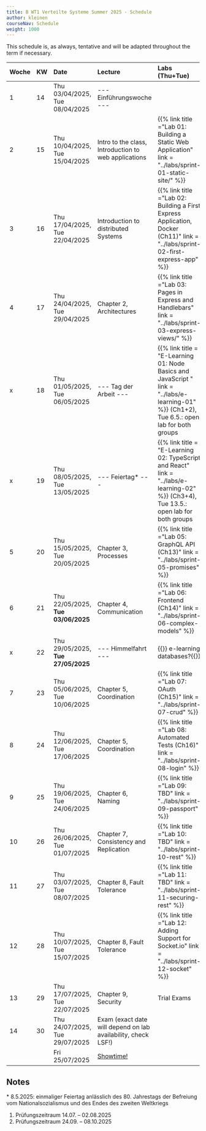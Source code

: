 ```yaml
---
title: B WT1 Verteilte Systeme Summer 2025 - Schedule
author: kleinen
courseNav: Schedule
weight: 1000
---
```



This schedule is, as always, tentative and will be adapted throughout the term if necessary.

| Woche | KW  | Date                               | Lecture                                                       | Labs (Thu+Tue)                                                                                                                               |
|:----- |:--- |:---------------------------------- |:------------------------------------------------------------- |:-------------------------------------------------------------------------------------------------------------------------------------------- |
| 1     | 14  | Thu 03/04/2025, Tue 08/04/2025     | --- Einführungswoche ---                                      |                                                                                                                                              |
| 2     | 15  | Thu 10/04/2025, Tue 15/04/2025     | Intro to the class, Introduction to web applications          | {{% link title ="Lab 01: Building a Static Web Application" link = "../labs/sprint-01-static-site/" %}}                                      |
| 3     | 16  | Thu 17/04/2025, Tue 22/04/2025     | Introduction to distributed Systems                           | {{% link title ="Lab 02: Building a First Express Application, Docker (Ch11)" link = "../labs/sprint-02-first-express-app" %}}               |
| 4     | 17  | Thu 24/04/2025, Tue 29/04/2025     | Chapter 2, Architectures                                      | {{% link title ="Lab 03: Pages in Express and Handlebars" link = "../labs/sprint-03-express-views/" %}}                      |
| x     | 18  | Thu 01/05/2025, Tue 06/05/2025     | --- Tag der Arbeit ---                                        | {{% link title = "E-Learning 01: Node Basics and JavaScript " link = "../labs/e-learning-01" %}} (Ch1+2), Tue 6.5.: open lab for both groups |
| x     | 19  | Thu 08/05/2025, Tue 13/05/2025     | --- Feiertag*  ---                                            | {{% link title = "E-Learning 02: TypeScript and React" link = "../labs/e-learning-02" %}} (Ch3+4), Tue 13.5.: open lab for both groups       |
| 5     | 20  | Thu 15/05/2025, Tue 20/05/2025     | Chapter 3, Processes                                          | {{% link title ="Lab 05: GraphQL API (Ch13)" link = "../labs/sprint-05-promises" %}}                                                         |
| 6     | 21  | Thu 22/05/2025, **Tue 03/06/2025** | Chapter 4, Communication                                      | {{% link title ="Lab 06: Frontend (Ch14)" link = "../labs/sprint-06-complex-models" %}}                                                      |
| x     | 22  | Thu 29/05/2025, **Tue 27/05/2025** | --- Himmelfahrt ---                                           | {{<comment>}} e-learning databases?{{</comment>}}                                                                                            |
| 7     | 23  | Thu 05/06/2025, Tue 10/06/2025     | Chapter 5, Coordination                                       | {{% link title ="Lab 07: OAuth (Ch15)" link = "../labs/sprint-07-crud" %}}                                                                   |
| 8     | 24  | Thu 12/06/2025, Tue 17/06/2025     | Chapter 5, Coordination                                       | {{% link title ="Lab 08: Automated Tests (Ch16)" link = "../labs/sprint-08-login" %}}                                                        |
| 9     | 25  | Thu 19/06/2025, Tue 24/06/2025     | Chapter 6, Naming                                             | {{% link title ="Lab 09: TBD" link = "../labs/sprint-09-passport" %}}                                                                        |
| 10    | 26  | Thu 26/06/2025, Tue 01/07/2025     | Chapter 7, Consistency and Replication                        | {{% link title ="Lab 10: TBD" link = "../labs/sprint-10-rest" %}}                                                                            |
| 11    | 27  | Thu 03/07/2025, Tue 08/07/2025     | Chapter 8, Fault Tolerance                                    | {{% link title ="Lab 11: TBD" link = "../labs/sprint-11-securing-rest" %}}                                                                   |
| 12    | 28  | Thu 10/07/2025, Tue 15/07/2025     | Chapter 8, Fault Tolerance                                    | {{% link title ="Lab 12: Adding Support for Socket.io" link = "../labs/sprint-12-socket" %}}                                                 |
| 13    | 29  | Thu 17/07/2025, Tue 22/07/2025     | Chapter 9, Security                                           | Trial Exams                                                                                                                                  |
| 14    | 30  | Thu 24/07/2025, Tue 29/07/2025     | Exam (exact date will depend on lab availability, check LSF!) |                                                                                                                                              |
|       |     | Fri 25/07/2025                     | [Showtime!](https://showtime.f4.htw-berlin.de/)               |                                                                                                                                              |



## Notes

\* 8.5.2025: einmaliger Feiertag anlässlich des 80. Jahrestags der Befreiung vom Nationalsozialismus und des Endes des zweiten Weltkriegs 

1. Prüfungszeitraum	14.07. – 02.08.2025
2. Prüfungszeitraum	24.09. – 08.10.2025


